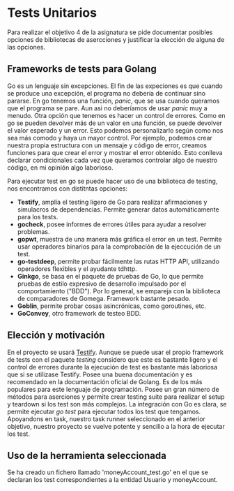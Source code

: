 # Tests Unitarios

Para realizar el objetivo 4 de la asignatura se pide documentar posibles opciones de bibliotecas de asercciones y justificar la elección de alguna de las opciones.

## Frameworks de tests para Golang

Go es un lenguaje sin excepciones. El fin de las expeciones es que cuando se produce una excepción, el programa no debería de continuar sino pararse. En go tenemos una función, *panic*, que se usa cuando queramos que el programa se pare. Aun asi no deberíamos de usar *panic* muy a menudo. Otra opción que tenemos es hacer un control de errores. Como en go se pueden devolver más de un valor en una función, se puede devolver el valor esperado y un error. Esto podemos personalizarlo según como nos sea más comodo y haya un mayor control. Por ejemplo, podemos crear nuestra propia estructura con un mensaje y código de error, creamos funciones para que crear el error y mostrar el error obtenido. Esto conlleva declarar condicionales cada vez que queramos controlar algo de nuestro código, en mi opinión algo laborioso.

Para ejecutar test en go se puede hacer uso de una biblioteca de testing, nos encontramos con distitntas opciones:

* **Testify**, amplía el testing ligero de Go para realizar afirmaciones y simulacros de dependencias. Permite generar datos automáticamente para los tests.
* **gocheck**, posee informes de errores útiles para ayudar a resolver problemas.
* **gopwt**, muestra de una manera más gráfica el error en un test. Permite usar operadores binarios para la comprobación de la ejeccución de un test.
* **go-testdeep**, permite probar fácilmente las rutas HTTP API, utilizando operadores flexibles y el ayudante tdhttp.
* **Ginkgo**, se basa en el paquete de pruebas de Go, lo que permite pruebas de estilo expresivo de desarrollo impulsado por el comportamiento ("BDD"). Por lo general, se empareja con la biblioteca de comparadores de Gomega. Framework bastante pesado.
* **Goblin**, permite probar cosas asincrónicas, como goroutines, etc.
* **GoConvey**, otro framework de testeo BDD.

## Elección y motivación

En el proyecto se usará [Testify](https://github.com/stretchr/testify). Aunque se puede usar el propio framework de tests con el paquete *testing* considero que este es bastante ligero y el control de errores durante la ejecución de test es bastante más laboriosa que si se utilizase Testify. Posee una buena documentación y es recomendado en la documentación oficial de Golang. Es de los más populares para este lenguaje de programación. Posee un gran número de métodos para aserciones y permite crear testing suite para realizar el setup y teardown si los test son más complejos. La integración con Go es clara, se permite ejecutar *go test* para ejecutar todos los test que tengamos. Apoyandons en task, nuestro task runner seleccionado en el anterior objetivo, nuestro proyecto se vuelve potente y sencillo a la hora de ejecutar los test.

## Uso de la herramienta seleccionada

Se ha creado un fichero llamado 'moneyAccount_test.go' en el que se declaran los test correspondientes a la entidad Usuario y moneyAccount.